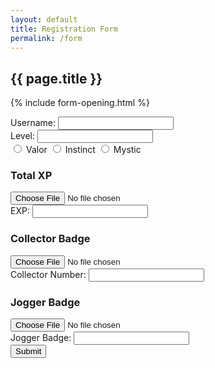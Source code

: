 ```yaml
---
layout: default
title: Registration Form
permalink: /form
---
```


## {{ page.title }}

{% include form-opening.html %}

<div id="username-wrapper">
 <label for="username">Username:</label>
  <input type="text" id="username" name="username" />
</div>
 
<div id="level-wrapper">
 <label for="level">Level:</label>
  <input type="number" id="level" name="level" />
</div>
 
<div id="team-wrapper">
  <input type="radio" id="ValorTeam" name="team" value="Valor" />
    <label for="ValorTeam">Valor</label>

  <input type="radio" id="InstinctTeam" name="team" value="Instinct" />
    <label for="InstinctTeam">Instinct</label>

  <input type="radio" id="MysticTeam" name="team" value="Mystic" />
    <label for="MysticTeam">Mystic</label>
</div>
 
 <div id="exp-wrapper">
 <h3>Total XP</h3>
  <input type="file" id="exp-file" />
   <img id="exp-img" />
 <br />
   <label for="exp">EXP:</label>
    <input type="number" id="exp-num" name="exp" />
 </div>
 
<div id="collector-wrapper">
 <h3>Collector Badge</h3>
  <input type="file" id="collector-file" />
   <img id="collector-img" />
 <br />
   <label for="collector">Collector Number:</label>
    <input type="number" id="collector-num" name="collector" />
 </div>
 
 <div id="jogger-wrapper">
 <h3>Jogger Badge</h3>
  <input type="file" id="jogger-file" />
   <img id="jogger-img" />
 <br />
   <label for="jogger">Jogger Badge:</label>
    <input type="number" id="jogger-num" name="jogger" />
 </div>
  
  <input type="submit" value="Submit" />
    
</form>

<script rel="text/javascript" src="{{ 'assets/js/script.js' | relative_url }}"></script>

